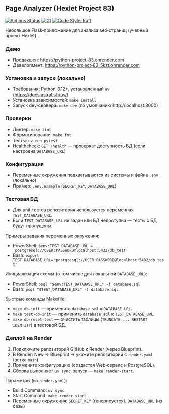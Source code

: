 ## Page Analyzer (Hexlet Project 83)

[![Actions Status](https://github.com/vlrkors/python-project-83/actions/workflows/hexlet-check.yml/badge.svg)](https://github.com/vlrkors/python-project-83/actions/workflows/hexlet-check.yml)
[![CI](https://github.com/vlrkors/python-project-83/actions/workflows/ci.yml/badge.svg)](https://github.com/vlrkors/python-project-83/actions/workflows/ci.yml)
[![Code Style: Ruff](https://img.shields.io/badge/code%20style-ruff-46a2f1.svg)](https://docs.astral.sh/ruff/)

Небольшое Flask‑приложение для анализа веб‑страниц (учебный проект Hexlet).

### Демо
- Продакшен: https://python-project-83.onrender.com
- Девелопмент: https://python-project-83-5kzt.onrender.com

### Установка и запуск (локально)
- Требования: Python 3.12+, установленный `uv` (https://docs.astral.sh/uv/)
- Установка зависимостей: `make install`
- Запуск dev‑сервера: `make dev` (по умолчанию http://localhost:8000)

### Проверки
- Линтер: `make lint`
- Форматирование: `make fmt`
- Тесты: `uv run pytest`
- Healthcheck: `GET /health` — проверяет доступность БД (если настроена `DATABASE_URL`)

### Конфигурация
- Переменные окружения подхватываются из системы и файла `.env` (локально)
- Пример: `.env.example` (`SECRET_KEY`, `DATABASE_URL`)

### Тестовая БД
- Для unit‑тестов репозитория используется переменная `TEST_DATABASE_URL`.
- Если `TEST_DATABASE_URL` не задан или БД недоступна — тесты с БД будут пропущены.

Примеры задания переменных окружения:
- PowerShell: ``$env:TEST_DATABASE_URL = 'postgresql://USER:PASSWORD@localhost:5432/db_test'``
- Bash: ``export TEST_DATABASE_URL='postgresql://USER:PASSWORD@localhost:5432/db_test'``

Инициализация схемы (в том числе для локальной `DATABASE_URL`):
- PowerShell: ``psql "$env:TEST_DATABASE_URL" -f database.sql``
- Bash: ``psql "$TEST_DATABASE_URL" -f database.sql``

Быстрые команды Makefile:
- `make db-init` — применить `database.sql` к `DATABASE_URL`.
- `make test-db-init` — применить `database.sql` к `TEST_DATABASE_URL`.
- `make db-reset-test` — очистить таблицы (`TRUNCATE ... RESTART IDENTITY`) в тестовой БД.

### Деплой на Render
1. Подключите репозиторий GitHub к Render (через Blueprint).
2. В Render: New → Blueprint → укажите репозиторий с `render.yaml` (ветка `main`).
3. Примените конфигурацию (создастся Web‑сервис и PostgreSQL).
4. Сборка выполняет `uv sync`, запуск — `make render-start`.

Параметры (из `render.yaml`):
- Build Command: `uv sync`
- Start Command: `make render-start`
- Переменные окружения: `SECRET_KEY` (генерируется), `DATABASE_URL` (из базы)
